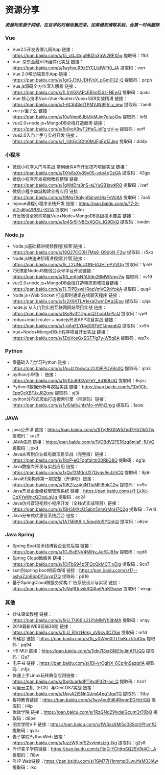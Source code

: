 # 资源分享
##### 资源均来源于网络，在自学的时候收集而来。**如果侵权请联系我，会第一时间删除**


### Vue
* Vue2.5开发去哪儿网App 链接：https://pan.baidu.com/s/15_cGJGgu9BIZn3gW2RFX5g 提取码：1fb1 
* Vue-京东金融VUE组件化实战 链接：https://pan.baidu.com/s/1wyheuR9zEYCLIeIWFt0_JA 提取码：vvrr 
* Vue 2.0移动端音乐App 链接：https://pan.baidu.com/s/1grGJ3tUJDHVsX_pGm0Q2-Q 提取码：pcph 
* Vue.js源码全方位深入解析 链接：https://pan.baidu.com/s/1LSVi6XAPcEBho15Sz-NEwQ 提取码：quau 
* Vue 核心技术Vue+Vue-Router+Vuex+SSR实战精讲 链接：https://pan.baidu.com/s/1-6C64SetTPMVJNBFhLv_mw 提取码：tam9 
* vue.js饿了么 链接：https://pan.baidu.com/s/10uNmp8JblJlkMJm7dIuoOw  提取码：ln5i 
* vue2.0+node.js+MongoDB全栈打造商场 链接：https://pan.baidu.com/s/1b0rqX8wT2ffaGJdFgrzV-w  提取码：wrff 
* vue2.0入门上手与实战开发 链接：https://pan.baidu.com/s/1_i6hEs5Cfn0MJFpEp1ZJeg 提取码：dddp 

### 小程序
* 微信小程序入门与实战 常用组件API开发技巧项目实战 链接：https://pan.baidu.com/s/1Xfo8sXv89v0S-vdo4qDzGA 提取码：43gp 
* 微信小程序开发视频教程整理 链接：https://pan.baidu.com/s/1gWdDrs8nS-aLYuGB1swkRQ  提取码：lvef 
* 微信小程序商城构建全栈应用 链接：https://pan.baidu.com/s/19Mg76qlypRahwU6xFvWdtA  提取码：7aa5 
* mpvue课程小程序全栈开发 链接：https://pan.baidu.com/s/17-X-Vt2jd6jpVPfSU-S2tA 提取码：qx8m 
* 开发微信全家桶项目Vue+Node+MongoDB高级技术覆盖 链接：https://pan.baidu.com/s/1p4Sr5jlN8ExXGOk_IG9OkQ 提取码：kmdm 

### Node.js
* Node.js基础精讲视频教程[极客]链接：https://pan.baidu.com/s/18Q27CC0H7Mp8-Q9dpN-F2w 提取码：r5xo 
* Node.js快速进阶精讲视频[传智]链接：https://pan.baidu.com/s/1k_L2UNcUONFb1JHTePVVOg 提取码：1ph9 
* 7天搞定NodeJS微信公众号平台开发链接：https://pan.baidu.com/s/1I6_mAIxNfAXdp2BMWNmv7w 提取码：vv19 
* vue2.0+node.js+MongoDB全栈打造电商商城项目链接：https://pan.baidu.com/s/11_TIPDxwHRozVmVQ9nYpkA 提取码：quq4 
* Node.js+Web Socket 打造即时通讯在线聊天程序 链接：https://pan.baidu.com/s/1s2X9XTLA1exaOwmDAqSEpg  提取码：qlqk 
* node.js 从入门到实战互联网网站项目实战 链接：https://pan.baidu.com/s/18oRv0f1DgucQTho5UxPIcQ 提取码：iyp9 
* redux+react router + nodejs开发APP项目实战 链接：https://pan.baidu.com/s/1-qAgFLYI4dG9TdE1JmaqbQ 提取码：xv5h 
* Vue+Node+MongoDB小程序项目开发实战 链接：https://pan.baidu.com/s/1ZojVosGxSGF7lg7y-W5q8A 提取码：wp7x 

### Python
* 零基础入门学习Python 链接：https://pan.baidu.com/s/1AuJzYpxwcc2zX9FPOVBn0Q 提取码：iph3 
* python小甲鱼： 链接：https://pan.baidu.com/s/1jkfUu893VnFeY_Ad188stQ 提取码：6qzu 
* Python3数据分析与挖掘实践  链接：https://pan.baidu.com/s/1Dn1Cb-EpqOcXBFJxJ82txw 提取码：yj3i 
* python分布式爬虫打造搜索引擎（带源码）链接：https://pan.baidu.com/s/1ylGlaIbJhlsMo-nWhj3nyg 提取码：1aow

### JAVA
* java公开课 链接：https://pan.baidu.com/s/1jTytfKGhW5Zed7Hh2lbD7w 提取码：suz3 
* JAVA任亮 链接：https://pan.baidu.com/s/1VDBdV2FE1Kzq8mjaF-1UVQ 提取码：jpxd 
* Java从零到企业级电商项目实战（完整版）链接：https://pan.baidu.com/s/18xP-eQFqqfqIrzr20RkQ8Q 提取码：dg1p 
* Java数据库开发与实战应用 链接：https://pan.baidu.com/s/1xQuf2M0nU27Qvgv9eJzhCQ 提取码：8jdn 
* JavaEE架构师第一期完整（开课吧）链接：https://pan.baidu.com/s/10KZIzz4glNTiuMFl6pkC2w 提取码：nv9v 
* Java开发企业级权限管理系统 链接：https://pan.baidu.com/s/1-LkXc-CqXYeWncQDbsLqUg 提取码：ec24 
* Java仿抖音短视频小程序开发（全栈式实战项目）链接：https://pan.baidu.com/s/1BHSMXcU5abn5nmGMpH7Q2g 提取码：7w4i 
* Java分布式优惠卷系统后台 链接：https://pan.baidu.com/s/1A75BiK9IrL5qvaVdSYQnhQ 提取码：o6zm 

### Java  Spring
* Spring Boot技术栈博客企业前后端 链接：https://pan.baidu.com/s/1OJ5aENV4MiNv_4ufCJIt1w 提取码：xgd8 
* Spring Cloud微服务 链接：https://pan.baidu.com/s/1OlFb694p5FQcQkMCT_vDig 提取码：9cn7 
* ssm到spring boot校园商铺 链接：https://pan.baidu.com/s/17--ashqZJn6bp0P2uyp17Q  提取码：p916 
* 基于SpringCloud微服务架构 广告系统设计与实现 链接：https://pan.baidu.com/s/1sNqRDnwkRQlAmPrqK9sqjw 提取码：wcgp 

### 其他
* 妙味课堂教程 链接：https://pan.baidu.com/s/1kU_TU66IL2LjfoMMYh3bMA 提取码：vnqy 
* 2018最新WEB前端36期 链接：https://pan.baidu.com/s/1LU_EtVzHnky_sV9cv3CZSw 提取码：nr1d 
* 尚硅谷 链接：https://pan.baidu.com/s/1h_vXWye0DTflqKcxkTqGiw 提取码：pq94 
* H5 MUI 链接：https://pan.baidu.com/s/1ldn7I3xrGNIElgJinAFUQQ 提取码：i2a7 
* 电子书 链接：https://pan.baidu.com/s/1Di-vrOgNX-6Cp4nSezqrIA 提取码：mfjs 
* 快速上手Linux玩转典型应用链接：https://pan.baidu.com/s/1bq0uqrkdPT9vdP32f-oo_Q 提取码：hzn1 
* 阿里云主机（ECS）与CentOS7实战 链接：https://pan.baidu.com/s/1AvvA2jSNnQJmA4pq1JqxTQ 提取码：3tby 
* 每特教育链接：https://pan.baidu.com/s/1wv4xu9ti64RwpnEGHctIQQ 提取码：l4lp 
* 优效学院 链接：https://pan.baidu.com/s/1RzGNd29lvdeIGcumQr76bQ 提取码：d6pe 
* 图灵学院VIP 链接：https://pan.baidu.com/s/1W6asSMi5o08SotrIPhvnfQ 提取码：qvru 
* 麦子学院PythonWeb 链接：https://pan.baidu.com/s/1uzzWKinfS2vvtmtstzg-Ng 提取码：g2s6 
* PHP麦子学院链接：https://pan.baidu.com/s/1iqG-YChttpSQ25V9t4C-_A 提取码：7i8w 
* PHP Web链接：https://pan.baidu.com/s/1GM77H1nmmp0LwuYeM33iAw  提取码：ilkq 

